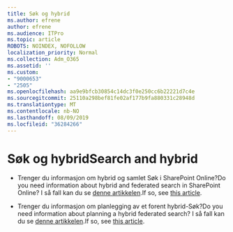 ```yaml
---
title: Søk og hybrid
ms.author: efrene
author: efrene
ms.audience: ITPro
ms.topic: article
ROBOTS: NOINDEX, NOFOLLOW
localization_priority: Normal
ms.collection: Adm_O365
ms.assetid: ''
ms.custom:
- "9000653"
- "2505"
ms.openlocfilehash: aa9e9bfcb30854c14dc3f0e250cc6b22221d7c4e
ms.sourcegitcommit: 25110a298bef81fe02af177b9fa880331c28948d
ms.translationtype: MT
ms.contentlocale: nb-NO
ms.lasthandoff: 08/09/2019
ms.locfileid: "36284266"
---
```

# <a name="search-and-hybrid"></a><span data-ttu-id="03390-102">Søk og hybrid</span><span class="sxs-lookup"><span data-stu-id="03390-102">Search and hybrid</span></span>

- <span data-ttu-id="03390-103">Trenger du informasjon om hybrid og samlet Søk i SharePoint Online?</span><span class="sxs-lookup"><span data-stu-id="03390-103">Do you need information about hybrid and federated search in SharePoint Online?</span></span> <span data-ttu-id="03390-104">I så fall kan du se [denne artikkelen](https://docs.microsoft.com/sharepoint/hybrid/hybrid-search-in-sharepoint).</span><span class="sxs-lookup"><span data-stu-id="03390-104">If so, see [this article](https://docs.microsoft.com/sharepoint/hybrid/hybrid-search-in-sharepoint).</span></span>

- <span data-ttu-id="03390-105">Trenger du informasjon om planlegging av et forent hybrid-Søk?</span><span class="sxs-lookup"><span data-stu-id="03390-105">Do you need information about planning a hybrid federated search?</span></span>  <span data-ttu-id="03390-106">I så fall kan du se [denne artikkelen](https://docs.microsoft.com/sharepoint/hybrid/plan-hybrid-federated-search).</span><span class="sxs-lookup"><span data-stu-id="03390-106">If so, see [this article](https://docs.microsoft.com/sharepoint/hybrid/plan-hybrid-federated-search).</span></span>



